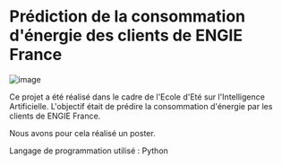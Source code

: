# Prédiction de la consommation d'énergie des clients de ENGIE France

![image](https://github.com/OceaneHountondji/prediction-de-la-consommation-d-energie/assets/123971552/e517f24c-221b-47dd-aa13-f57db59c1923)

Ce projet a été réalisé dans le cadre de l'Ecole d'Eté sur l'Intelligence Artificielle. L'objectif était de prédire la consommation d'énergie par les clients de ENGIE France.

Nous avons pour cela réalisé un poster.

Langage de programmation utilisé : Python
